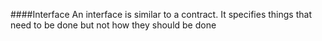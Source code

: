 ####Interface
An interface is similar to a contract. It specifies things that need to be done but not how they should be done

